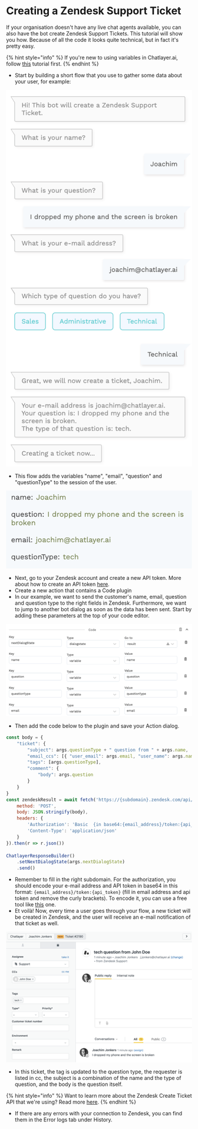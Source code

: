 # Creating a Zendesk Support Ticket

If your organisation doesn't have any live chat agents available, you can also have the bot create Zendesk Support Tickets. This tutorial will show you how. Because of all the code it looks quite technical, but in fact it's pretty easy.

{% hint style="info" %}
If you're new to using variables in Chatlayer.ai, follow [this](https://docs.chatlayer.ai/tutorials/tutorial-conditional-flow-navigation) tutorial first.
{% endhint %}

* Start by building a short flow that you use to gather some data about your user, for example:

![](../../.gitbook/assets/image%20%28328%29.png)

* This flow adds the variables "name", "email", "question" and "questionType" to the session of the user.

![](../../.gitbook/assets/image%20%28327%29.png)

* Next, go to your Zendesk account and create a new API token. More about how to create an API token [here](https://developer.zendesk.com/rest_api/docs/support/introduction#api-token).
* Create a new action that contains a Code plugin
* In our example, we want to send the customer's name, email, question and question type to the right fields in Zendesk. Furthermore, we want to jump to another bot dialog as soon as the data has been sent. Start by adding these parameters at the top of your code editor.

![](../../.gitbook/assets/image%20%28329%29.png)

* Then add the code below to the plugin and save your Action dialog.

```javascript
const body = {
    "ticket": {
        "subject": args.questionType + " question from " + args.name,
        "email_ccs": [{ "user_email": args.email, "user_name": args.name }],
        "tags": [args.questionType],
        "comment": {
            "body": args.question
        }
    }
}
const zendeskResult = await fetch('https://{subdomain}.zendesk.com/api/v2/tickets.json', {
    method: 'POST',
    body: JSON.stringify(body),
    headers: {
        'Authorization': 'Basic  {in base64:{email_address}/token:{api_token}}',
        'Content-Type': 'application/json'
    }
}).then(r => r.json())

ChatlayerResponseBuilder()
    .setNextDialogState(args.nextDialogState)
    .send()
```

* Remember to fill in the right subdomain. For the authorization, you should encode your e-mail address and API token in base64 in this format: `{email_address}/token:{api_token}` \(fill in email address and api token and remove the curly brackets\). To encode it, you can use a free tool like [this](https://opinionatedgeek.com/Codecs/Base64Encoder) one.
* Et voilà! Now, every time a user goes through your flow, a new ticket will be created in Zendesk, and the user will receive an e-mail notification of that ticket as well.

![](../../.gitbook/assets/image%20%28330%29.png)

* In this ticket, the tag is updated to the question type, the requester is listed in cc, the subject is a combination of the name and the type of question, and the body is the question itself.

{% hint style="info" %}
Want to learn more about the Zendesk Create Ticket API that we're using? Read more [here](https://developer.zendesk.com/rest_api/docs/support/tickets#create-ticket).
{% endhint %}

* If there are any errors with your connection to Zendesk, you can find them in the Error logs tab under History.


